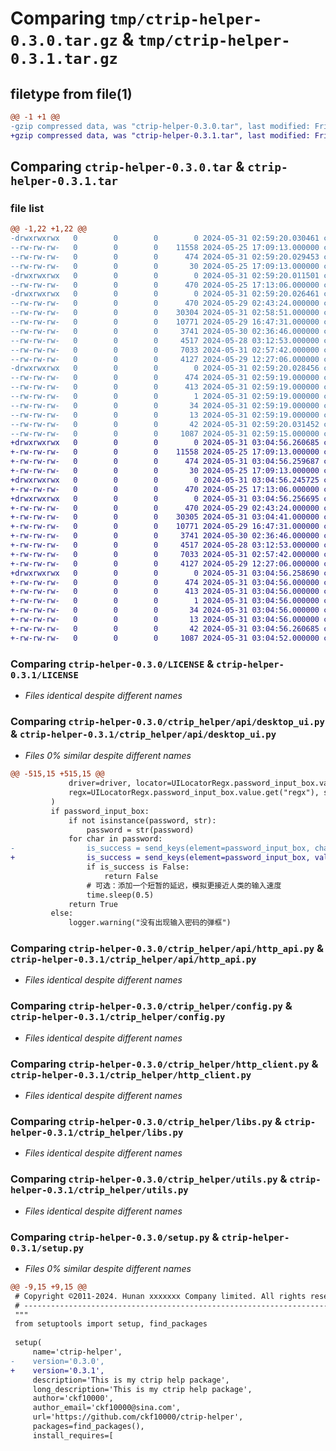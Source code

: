 # Comparing `tmp/ctrip-helper-0.3.0.tar.gz` & `tmp/ctrip-helper-0.3.1.tar.gz`

## filetype from file(1)

```diff
@@ -1 +1 @@
-gzip compressed data, was "ctrip-helper-0.3.0.tar", last modified: Fri May 31 02:59:20 2024, max compression
+gzip compressed data, was "ctrip-helper-0.3.1.tar", last modified: Fri May 31 03:04:56 2024, max compression
```

## Comparing `ctrip-helper-0.3.0.tar` & `ctrip-helper-0.3.1.tar`

### file list

```diff
@@ -1,22 +1,22 @@
-drwxrwxrwx   0        0        0        0 2024-05-31 02:59:20.030461 ctrip-helper-0.3.0/
--rw-rw-rw-   0        0        0    11558 2024-05-25 17:09:13.000000 ctrip-helper-0.3.0/LICENSE
--rw-rw-rw-   0        0        0      474 2024-05-31 02:59:20.029453 ctrip-helper-0.3.0/PKG-INFO
--rw-rw-rw-   0        0        0       30 2024-05-25 17:09:13.000000 ctrip-helper-0.3.0/README.md
-drwxrwxrwx   0        0        0        0 2024-05-31 02:59:20.011501 ctrip-helper-0.3.0/ctrip_helper/
--rw-rw-rw-   0        0        0      470 2024-05-25 17:13:06.000000 ctrip-helper-0.3.0/ctrip_helper/__init__.py
-drwxrwxrwx   0        0        0        0 2024-05-31 02:59:20.026461 ctrip-helper-0.3.0/ctrip_helper/api/
--rw-rw-rw-   0        0        0      470 2024-05-29 02:43:24.000000 ctrip-helper-0.3.0/ctrip_helper/api/__init__.py
--rw-rw-rw-   0        0        0    30304 2024-05-31 02:58:51.000000 ctrip-helper-0.3.0/ctrip_helper/api/desktop_ui.py
--rw-rw-rw-   0        0        0    10771 2024-05-29 16:47:31.000000 ctrip-helper-0.3.0/ctrip_helper/api/http_api.py
--rw-rw-rw-   0        0        0     3741 2024-05-30 02:36:46.000000 ctrip-helper-0.3.0/ctrip_helper/config.py
--rw-rw-rw-   0        0        0     4517 2024-05-28 03:12:53.000000 ctrip-helper-0.3.0/ctrip_helper/http_client.py
--rw-rw-rw-   0        0        0     7033 2024-05-31 02:57:42.000000 ctrip-helper-0.3.0/ctrip_helper/libs.py
--rw-rw-rw-   0        0        0     4127 2024-05-29 12:27:06.000000 ctrip-helper-0.3.0/ctrip_helper/utils.py
-drwxrwxrwx   0        0        0        0 2024-05-31 02:59:20.028456 ctrip-helper-0.3.0/ctrip_helper.egg-info/
--rw-rw-rw-   0        0        0      474 2024-05-31 02:59:19.000000 ctrip-helper-0.3.0/ctrip_helper.egg-info/PKG-INFO
--rw-rw-rw-   0        0        0      413 2024-05-31 02:59:19.000000 ctrip-helper-0.3.0/ctrip_helper.egg-info/SOURCES.txt
--rw-rw-rw-   0        0        0        1 2024-05-31 02:59:19.000000 ctrip-helper-0.3.0/ctrip_helper.egg-info/dependency_links.txt
--rw-rw-rw-   0        0        0       34 2024-05-31 02:59:19.000000 ctrip-helper-0.3.0/ctrip_helper.egg-info/requires.txt
--rw-rw-rw-   0        0        0       13 2024-05-31 02:59:19.000000 ctrip-helper-0.3.0/ctrip_helper.egg-info/top_level.txt
--rw-rw-rw-   0        0        0       42 2024-05-31 02:59:20.031452 ctrip-helper-0.3.0/setup.cfg
--rw-rw-rw-   0        0        0     1087 2024-05-31 02:59:15.000000 ctrip-helper-0.3.0/setup.py
+drwxrwxrwx   0        0        0        0 2024-05-31 03:04:56.260685 ctrip-helper-0.3.1/
+-rw-rw-rw-   0        0        0    11558 2024-05-25 17:09:13.000000 ctrip-helper-0.3.1/LICENSE
+-rw-rw-rw-   0        0        0      474 2024-05-31 03:04:56.259687 ctrip-helper-0.3.1/PKG-INFO
+-rw-rw-rw-   0        0        0       30 2024-05-25 17:09:13.000000 ctrip-helper-0.3.1/README.md
+drwxrwxrwx   0        0        0        0 2024-05-31 03:04:56.245725 ctrip-helper-0.3.1/ctrip_helper/
+-rw-rw-rw-   0        0        0      470 2024-05-25 17:13:06.000000 ctrip-helper-0.3.1/ctrip_helper/__init__.py
+drwxrwxrwx   0        0        0        0 2024-05-31 03:04:56.256695 ctrip-helper-0.3.1/ctrip_helper/api/
+-rw-rw-rw-   0        0        0      470 2024-05-29 02:43:24.000000 ctrip-helper-0.3.1/ctrip_helper/api/__init__.py
+-rw-rw-rw-   0        0        0    30305 2024-05-31 03:04:41.000000 ctrip-helper-0.3.1/ctrip_helper/api/desktop_ui.py
+-rw-rw-rw-   0        0        0    10771 2024-05-29 16:47:31.000000 ctrip-helper-0.3.1/ctrip_helper/api/http_api.py
+-rw-rw-rw-   0        0        0     3741 2024-05-30 02:36:46.000000 ctrip-helper-0.3.1/ctrip_helper/config.py
+-rw-rw-rw-   0        0        0     4517 2024-05-28 03:12:53.000000 ctrip-helper-0.3.1/ctrip_helper/http_client.py
+-rw-rw-rw-   0        0        0     7033 2024-05-31 02:57:42.000000 ctrip-helper-0.3.1/ctrip_helper/libs.py
+-rw-rw-rw-   0        0        0     4127 2024-05-29 12:27:06.000000 ctrip-helper-0.3.1/ctrip_helper/utils.py
+drwxrwxrwx   0        0        0        0 2024-05-31 03:04:56.258690 ctrip-helper-0.3.1/ctrip_helper.egg-info/
+-rw-rw-rw-   0        0        0      474 2024-05-31 03:04:56.000000 ctrip-helper-0.3.1/ctrip_helper.egg-info/PKG-INFO
+-rw-rw-rw-   0        0        0      413 2024-05-31 03:04:56.000000 ctrip-helper-0.3.1/ctrip_helper.egg-info/SOURCES.txt
+-rw-rw-rw-   0        0        0        1 2024-05-31 03:04:56.000000 ctrip-helper-0.3.1/ctrip_helper.egg-info/dependency_links.txt
+-rw-rw-rw-   0        0        0       34 2024-05-31 03:04:56.000000 ctrip-helper-0.3.1/ctrip_helper.egg-info/requires.txt
+-rw-rw-rw-   0        0        0       13 2024-05-31 03:04:56.000000 ctrip-helper-0.3.1/ctrip_helper.egg-info/top_level.txt
+-rw-rw-rw-   0        0        0       42 2024-05-31 03:04:56.260685 ctrip-helper-0.3.1/setup.cfg
+-rw-rw-rw-   0        0        0     1087 2024-05-31 03:04:52.000000 ctrip-helper-0.3.1/setup.py
```

### Comparing `ctrip-helper-0.3.0/LICENSE` & `ctrip-helper-0.3.1/LICENSE`

 * *Files identical despite different names*

### Comparing `ctrip-helper-0.3.0/ctrip_helper/api/desktop_ui.py` & `ctrip-helper-0.3.1/ctrip_helper/api/desktop_ui.py`

 * *Files 0% similar despite different names*

```diff
@@ -515,15 +515,15 @@
             driver=driver, locator=UILocatorRegx.password_input_box.value.get("locator"),
             regx=UILocatorRegx.password_input_box.value.get("regx"), sleep=sleep, loop=loop, **kwargs
         )
         if password_input_box:
             if not isinstance(password, str):
                 password = str(password)
             for char in password:
-                is_success = send_keys(element=password_input_box, char=char, loop=loop, sleep=sleep, **kwargs)
+                is_success = send_keys(element=password_input_box, value=char, loop=loop, sleep=sleep, **kwargs)
                 if is_success is False:
                     return False
                 # 可选：添加一个短暂的延迟，模拟更接近人类的输入速度
                 time.sleep(0.5)
             return True
         else:
             logger.warning("没有出现输入密码的弹框")
```

### Comparing `ctrip-helper-0.3.0/ctrip_helper/api/http_api.py` & `ctrip-helper-0.3.1/ctrip_helper/api/http_api.py`

 * *Files identical despite different names*

### Comparing `ctrip-helper-0.3.0/ctrip_helper/config.py` & `ctrip-helper-0.3.1/ctrip_helper/config.py`

 * *Files identical despite different names*

### Comparing `ctrip-helper-0.3.0/ctrip_helper/http_client.py` & `ctrip-helper-0.3.1/ctrip_helper/http_client.py`

 * *Files identical despite different names*

### Comparing `ctrip-helper-0.3.0/ctrip_helper/libs.py` & `ctrip-helper-0.3.1/ctrip_helper/libs.py`

 * *Files identical despite different names*

### Comparing `ctrip-helper-0.3.0/ctrip_helper/utils.py` & `ctrip-helper-0.3.1/ctrip_helper/utils.py`

 * *Files identical despite different names*

### Comparing `ctrip-helper-0.3.0/setup.py` & `ctrip-helper-0.3.1/setup.py`

 * *Files 0% similar despite different names*

```diff
@@ -9,15 +9,15 @@
 # Copyright ©2011-2024. Hunan xxxxxxx Company limited. All rights reserved.
 # ---------------------------------------------------------------------------------------------------------
 """
 from setuptools import setup, find_packages
 
 setup(
     name='ctrip-helper',
-    version='0.3.0',
+    version='0.3.1',
     description='This is my ctrip help package',
     long_description='This is my ctrip help package',
     author='ckf10000',
     author_email='ckf10000@sina.com',
     url='https://github.com/ckf10000/ctrip-helper',
     packages=find_packages(),
     install_requires=[
```

